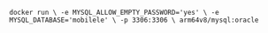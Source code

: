 ``
docker run \
-e MYSQL_ALLOW_EMPTY_PASSWORD='yes' \
-e MYSQL_DATABASE='mobilele' \
-p 3306:3306 \
arm64v8/mysql:oracle
``